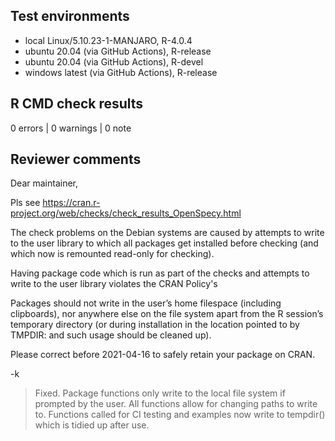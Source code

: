 ## Test environments

* local Linux/5.10.23-1-MANJARO, R-4.0.4
* ubuntu 20.04 (via GitHub Actions), R-release
* ubuntu 20.04 (via GitHub Actions), R-devel
* windows latest (via GitHub Actions), R-release


## R CMD check results

0 errors | 0 warnings | 0 note


## Reviewer comments

Dear maintainer,

Pls see
<https://cran.r-project.org/web/checks/check_results_OpenSpecy.html>

The check problems on the Debian systems are caused by attempts to write
to the user library to which all packages get installed before checking
(and which now is remounted read-only for checking).

Having package code which is run as part of the checks and attempts to
write to the user library violates the CRAN Policy's

  Packages should not write in the user’s home filespace (including
  clipboards), nor anywhere else on the file system apart from the R
  session’s temporary directory (or during installation in the location
  pointed to by TMPDIR: and such usage should be cleaned up).

Please correct before 2021-04-16 to safely retain your package on CRAN.

-k

> Fixed. Package functions only write to the local file system if prompted by
> the user. All functions allow for changing paths to write to.
> Functions called for CI testing and examples now write to tempdir()
> which is tidied up after use.
